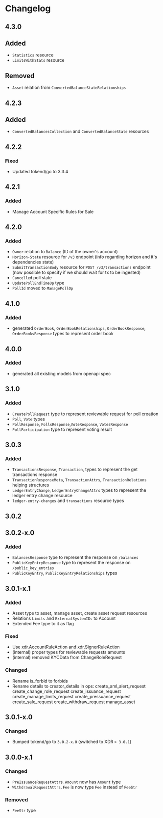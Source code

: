 # Changelog

## 4.3.0

## Added
* `Statistics` resource
* `LimitsWithStats` resource

## Removed
* `Asset` relation from `ConvertedBalanceStateRelationships`

## 4.2.3
## Added
* `ConvertedBalancesCollection` and `ConvertedBalanceState` resources

## 4.2.2
### Fixed
* Updated tokend/go to 3.3.4
## 4.2.1
### Added
* Manage Account Specific Rules for Sale
## 4.2.0

### Added 

* `Owner` relation to `Balance` (ID of the owner's account)
* `Horizon-State` resource for `/v3` endpoint (info regarding horizon and it's dependencies state)
* `SubmitTransactionBody` resource for `POST /v3/transactions` endpoint (now possible to specify if we should wait for tx to be ingested)
* `Cancelled` poll state
* `UpdatePollEndTimeOp` type
* `PollId` moved to `ManagePollOp`

## 4.1.0

### Added

* generated `OrderBook`, `OrderBookRelationships`, `OrderBookResponse`, `OrderBooksResponse` types to represent order book

## 4.0.0

### Added

* generated all existing models from openapi spec

## 3.1.0

### Added
* `CreatePollRequest` type to represent reviewable request for poll creation
* `Poll`, `Vote` types
* `PollResponse`, `PollsResponse`,`VoteResponse`, `VotesResponse`
* `PollParticipation` type to represent voting result


## 3.0.3

### Added

* `TransactionsResponse`, `Transaction`,  types to represent the get transactions response
* `TransactionResponseMeta`, `TransactionAttrs`, `TransactionRelations` helping structures
* `LedgerEntryChange`, `LedgerEntryChangeAttrs` types to represent the ledger entry change resource
* `ledger-entry-changes` and `transactions` resource types

## 3.0.2

## 3.0.2-x.0

### Added

* `BalancesResponse` type to represent the response on `/balances`
* `PublicKeyEntryResponse` type to represent the response on `/public_key_entries`
* `PublicKeyEntry`, `PublicKeyEntryRelationships` types

## 3.0.1-x.1

### Added

* Asset type to asset, manage asset, create asset request resources
* Relations `Limits` and `ExternalSystemIDs` to Account
* Extended Fee type to it as flag

### Fixed

* Use xdr.AccountRuleAction and xdr.SignerRuleAction
* (internal) proper types for reviewable requests amounts
* (internal) removed KYCData from ChangeRoleRequest

### Changed

* Rename is_forbid to forbids
* Rename details to creator_details in ops:
    create_aml_alert_request
    create_change_role_request
    create_issuance_request
    create_manage_limits_request
    create_pressuance_request
    create_sale_request
    create_withdraw_request
    manage_asset

## 3.0.1-x.0

### Changed

* Bumped tokend/go to `3.0.2-x.0` (switched to XDR `> 3.0.1`)

## 3.0.0-x.1

### Changed

* `PreIssuanceRequestAttrs.Amount` now has `Amount` type
* `WithdrawalRequestAttrs.Fee` is now type `Fee` instead of `FeeStr`

### Removed

* `FeeStr` type
